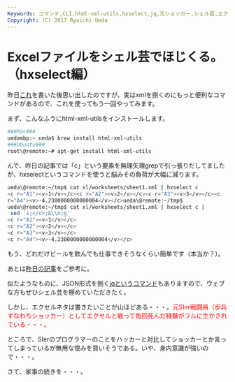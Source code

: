 ```yaml
---
Keywords: コマンド,CLI,html-xml-utils,hxselect,jq,元ショッカー,シェル芸,エクシェル芸
Copyright: (C) 2017 Ryuichi Ueda
---
```


# Excelファイルをシェル芸でほじくる。（hxselect編）
昨日<a href="/?post=02398" title="Excelファイルをシェル芸でほじくる。ただしエクセル方眼紙は後日ということで。" target="_blank">これ</a>を書いた後思い出したのですが、実はxmlを捌くのにもっと便利なコマンドがあるので、これを使ってもう一回やってみます。



まず、こんなふうにhtml-xml-utilsをインストールします。
```bash
###Mac###
uedambp:~ ueda$ brew install html-xml-utils
###Ubuntu###
root\@remote:~# apt-get install html-xml-utils
```

<!--more-->

んで、昨日の記事では「c」という要素を無理矢理grepで引っ張りだしてましたが、hxselectというコマンドを使うと脳みその負荷が大幅に減ります。
```bash
ueda\@remote:~/tmp$ cat xl/worksheets/sheet1.xml | hxselect c
<c r="A1"><v>1</v></c><c r="A2"><v>2</v></c><c r="A3"><v>3</v></c><c 
r="A4"><v>-4.2300000000000004</v></c>ueda\@remote:~/tmp$
ueda\@remote:~/tmp$ cat xl/worksheets/sheet1.xml | hxselect c |
 sed 's;</c>;&\\n;g'
<c r="A1"><v>1</v></c>
<c r="A2"><v>2</v></c>
<c r="A3"><v>3</v></c>
<c r="A4"><v>-4.2300000000000004</v></c>
```
もう、どれだけビールを飲んでも仕事できそうなくらい簡単です（本当か？）。

あとは<a href="/?post=02398" title="Excelファイルをシェル芸でほじくる。ただしエクセル方眼紙は後日ということで。" target="_blank">昨日の記事</a>をご参考に。

似たようなものに、JSON形式を捌く<a href="http://stedolan.github.io/jq/" target="_blank">jqというコマンド</a>もありますので、ウェブな方もぜひシェル芸を極めていただきたく。


しかし、エクセルネタは書きたいことが山ほどある・・・。<span style="color:red">元SIer戦闘員（歩兵すなわちショッカー）としてエクセルと戦って毎回死んだ経験がフルに生かされている・・・。</span>

ところで、SIerのプログラマーのことをハッカーと対比してショッカーとか言ってしまっているが無用な恨みを買いそうである。いや、身内意識が強いので・・・。


さて、家事の続きを・・・。
